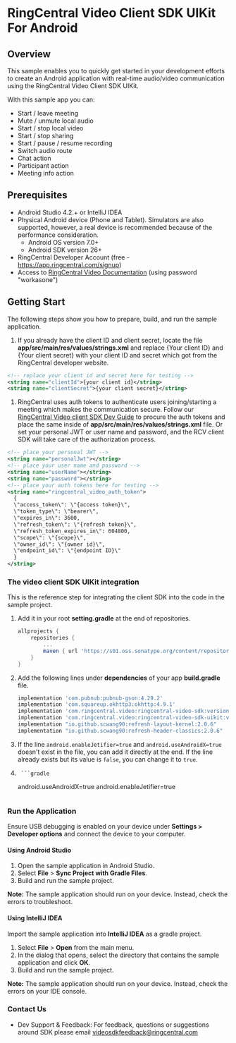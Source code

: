 # RingCentral Video Client SDK UIKit For Android

## Overview

This sample enables you to quickly get started in your development efforts to create an Android application with real-time audio/video communication using the RingCentral Video Client SDK UIKit.

With this sample app you can:

- Start / leave  meeting
- Mute / unmute local audio
- Start / stop local video
- Start / stop sharing
- Start / pause / resume recording
- Switch audio route
- Chat action
- Participant action
- Meeting info action

## Prerequisites

- Android Studio 4.2.+ or IntelliJ IDEA
- Physical Android device (Phone and Tablet). Simulators are also supported, however, a real device is recommended because of the performance consideration.
  - Android OS version 7.0+
  - Android SDK version 26+
- RingCentral Developer Account (free - https://app.ringcentral.com/signup)
- Access to [RingCentral Video Documentation](https://ringcentral-ringcentral-video-api-docs.readthedocs-hosted.com/en/latest/) (using password "workasone")

## Getting Start

The following steps show you how to prepare, build, and run the sample application.

1. If you already have the client ID and client secret, locate the file **app/src/main/res/values/strings.xml** and replace {Your client ID} and {Your client secret} with your client ID and secret which got from the RingCentral developer website.

  ```xml
  <!-- replace your client id and secret here for testing -->
  <string name="clientId">{your client id}</string>
  <string name="clientSecret">{your client secret}</string>
  ```

1. RingCentral uses auth tokens to authenticate users joining/starting a meeting which makes the communication secure. Follow our [RingCentral Video client SDK Dev Guide](https://ringcentral-ringcentral-video-api-docs.readthedocs-hosted.com/en/latest/client-sdk/authentication/) to procure the auth tokens and place the same inside of **app/src/main/res/values/strings.xml** file. Or set your personal JWT or user name and password, and the RCV client SDK will take care of the authorization process.

  ```xml
  <!-- place your personal JWT -->
  <string name="personalJwt"></string>
  <!-- place your user name and password -->
  <string name="userName"></string>
  <string name="password"></string>
  <!-- place your auth tokens here for testing -->
  <string name="ringcentral_video_auth_token">
    {
    \"access_token\": \"{access token}\",
    \"token_type\": \"bearer\",
    \"expires_in\": 3600,
    \"refresh_token\": \"{refresh token}\",
    \"refresh_token_expires_in\": 604800,
    \"scope\": \"{scope}\",
    \"owner_id\": \"{owner id}\",
    \"endpoint_id\": \"{endpoint ID}\"
    }
  </string>
  ```

### The video client SDK UIKit integration

This is the reference step for integrating the client SDK into the code in the sample project.

1. Add it in your root **setting.gradle** at the end of repositories.

    ```gradle
    allprojects {
        repositories {
            ...
            maven { url 'https://s01.oss.sonatype.org/content/repositories/releases' }
        }
    }
    ```

2. Add the following lines under **dependencies** of your app **build.gradle** file.

    ```gradle
    implementation 'com.pubnub:pubnub-gson:4.29.2'
    implementation 'com.squareup.okhttp3:okhttp:4.9.1'
    implementation 'com.ringcentral.video:ringcentral-video-sdk:version'
    implementation 'com.ringcentral.video:ringcentral-video-sdk-uikit:version'
    implementation "io.github.scwang90:refresh-layout-kernel:2.0.6"
    implementation "io.github.scwang90:refresh-header-classics:2.0.6"
    ```

3.  If the line `android.enableJetifier=true` and `android.useAndroidX=true` doesn't exist in the file, you can add it directly at the end. If the line already exists but its value is `false`, you can change it to `true`.
4.      ```gradle
    android.useAndroidX=true
    android.enableJetifier=true
    ```
    
### Run the Application

Ensure USB debugging is enabled on your device under **Settings > Developer options** and connect the device to your computer.

#### Using Android Studio

1. Open the sample application in Android Studio.
2. Select **File** > **Sync Project with Gradle Files**.
3. Build and run the sample project.

**Note:** The sample application should run on your device. Instead, check the errors to troubleshoot.

#### Using IntelliJ IDEA

Import the sample application into **IntelliJ IDEA** as a gradle project.

1. Select **File** > **Open** from the main menu.
2. In the dialog that opens, select the directory that contains the sample application and click **OK**.
3. Build and run the sample project.

**Note:** The sample application should run on your device. Instead, check the errors on your IDE console.

### Contact Us

- Dev Support & Feedback: For feedback, questions or suggestions around SDK please email videosdkfeedback@ringcentral.com

